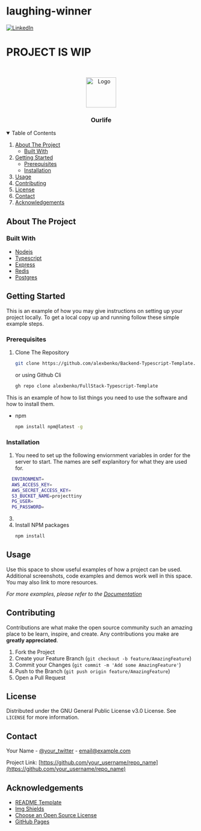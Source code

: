 # laughing-winner
[![LinkedIn][linkedin-shield]][linkedin-url]


# PROJECT IS WIP
<!-- PROJECT LOGO -->
<br />
<p align="center">
  <a href="https://github.com/othneildrew/Best-README-Template">
    <img src="images/logo.png" alt="Logo" width="80" height="80">
  </a>

  <h3 align="center">Ourlife</h3>

<!-- TABLE OF CONTENTS -->
<details open="open">
  <summary>Table of Contents</summary>
  <ol>
    <li>
      <a href="#about-the-project">About The Project</a>
      <ul>
        <li><a href="#built-with">Built With</a></li>
      </ul>
    </li>
    <li>
      <a href="#getting-started">Getting Started</a>
      <ul>
        <li><a href="#prerequisites">Prerequisites</a></li>
        <li><a href="#installation">Installation</a></li>
      </ul>
    </li>
    <li><a href="#usage">Usage</a></li>
    <li><a href="#contributing">Contributing</a></li>
    <li><a href="#license">License</a></li>
    <li><a href="#contact">Contact</a></li>
    <li><a href="#acknowledgements">Acknowledgements</a></li>
  </ol>
</details>



<!-- ABOUT THE PROJECT -->
## About The Project



### Built With

* [Nodejs](https://nodejs.org)
* [Typescript](https://www.typescriptlang.org/docs/)
* [Express](https://expressjs.com/)
* [Redis](https://github.com/NodeRedis/node-redis)
* [Postgres](https://www.postgresql.org/docs/13/index.html)



<!-- GETTING STARTED -->
## Getting Started

This is an example of how you may give instructions on setting up your project locally.
To get a local copy up and running follow these simple example steps.

### Prerequisites
1. Clone The Repository
   ```sh
   git clone https://github.com/alexbenko/Backend-Typescript-Template.git
   ```
    or using Github Cli
    ```sh
    gh repo clone alexbenko/FullStack-Typescript-Template
    ```

This is an example of how to list things you need to use the software and how to install them.
* npm
  ```sh
  npm install npm@latest -g
  ```

### Installation

1. You need to set up the following enviornment variables in order for the server to start. The names are self explanitory for what they are used for.
```sh
  ENVIRONMENT=
  AWS_ACCESS_KEY=
  AWS_SECRET_ACCESS_KEY=
  S3_BUCKET_NAME=projecttiny
  PG_USER=
  PG_PASSWORD=
```
3.
4. Install NPM packages
   ```sh
   npm install
   ```



<!-- USAGE EXAMPLES -->
## Usage

Use this space to show useful examples of how a project can be used. Additional screenshots, code examples and demos work well in this space. You may also link to more resources.

_For more examples, please refer to the [Documentation](https://example.com)_

<!-- CONTRIBUTING -->
## Contributing

Contributions are what make the open source community such an amazing place to be learn, inspire, and create. Any contributions you make are **greatly appreciated**.

1. Fork the Project
2. Create your Feature Branch (`git checkout -b feature/AmazingFeature`)
3. Commit your Changes (`git commit -m 'Add some AmazingFeature'`)
4. Push to the Branch (`git push origin feature/AmazingFeature`)
5. Open a Pull Request



<!-- LICENSE -->
## License

Distributed under the GNU General Public License v3.0 License. See `LICENSE` for more information.



<!-- CONTACT -->
## Contact

Your Name - [@your_twitter](https://twitter.com/your_username) - email@example.com

Project Link: [https://github.com/your_username/repo_name](https://github.com/your_username/repo_name)



<!-- ACKNOWLEDGEMENTS -->
## Acknowledgements
* [README Template](https://github.com/othneildrew/Best-README-Template/blob/master/README.md)
* [Img Shields](https://shields.io)
* [Choose an Open Source License](https://choosealicense.com)
* [GitHub Pages](https://pages.github.com)

[linkedin-shield]: https://img.shields.io/badge/-LinkedIn-black.svg?style=for-the-badge&logo=linkedin&colorB=555
[linkedin-url]: https://www.linkedin.com/in/alexander-benko-06b99a1a4/
[product-screenshot]: images/screenshot.png
